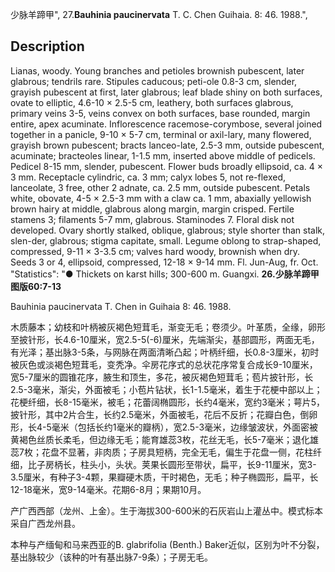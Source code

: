 少脉羊蹄甲",
27.**Bauhinia paucinervata** T. C. Chen Guihaia. 8: 46. 1988.",

## Description
Lianas, woody. Young branches and petioles brownish pubescent, later glabrous; tendrils rare. Stipules caducous; peti-ole 0.8-3 cm, slender, grayish pubescent at first, later glabrous; leaf blade shiny on both surfaces, ovate to elliptic, 4.6-10 × 2.5-5 cm, leathery, both surfaces glabrous, primary veins 3-5, veins convex on both surfaces, base rounded, margin entire, apex acuminate. Inflorescence racemose-corymbose, several joined together in a panicle, 9-10 × 5-7 cm, terminal or axil-lary, many flowered, grayish brown pubescent; bracts lanceo-late, 2.5-3 mm, outside pubescent, acuminate; bracteoles linear, 1-1.5 mm, inserted above middle of pedicels. Pedicel 8-15 mm, slender, pubescent. Flower buds broadly ellipsoid, ca. 4 × 3 mm. Receptacle cylindric, ca. 3 mm; calyx lobes 5, not re-flexed, lanceolate, 3 free, other 2 adnate, ca. 2.5 mm, outside pubescent. Petals white, obovate, 4-5 × 2.5-3 mm with a claw ca. 1 mm, abaxially yellowish brown hairy at middle, glabrous along margin, margin crisped. Fertile stamens 3; filaments 5-7 mm, glabrous. Staminodes 7. Floral disk not developed. Ovary shortly stalked, oblique, glabrous; style shorter than stalk, slen-der, glabrous; stigma capitate, small. Legume oblong to strap-shaped, compressed, 9-11 × 3-3.5 cm; valves hard woody, brownish when dry. Seeds 3 or 4, ellipsoid, compressed, 12-18 × 9-14 mm. Fl. Jun-Aug, fr. Oct.
  "Statistics": "● Thickets on karst hills; 300-600 m. Guangxi.
**26.少脉羊蹄甲 图版60:7-13**

Bauhinia paucinervata T. Chen in Guihaia 8: 46. 1988.

木质藤本；幼枝和叶柄被灰褐色短茸毛，渐变无毛；卷须少。叶革质，全缘，卵形至披针形，长4.6-10厘米，宽2.5-5(-6)厘米，先端渐尖，基部圆形，两面无毛，有光泽；基出脉3-5条，与网脉在两面清晰凸起；叶柄纤细，长0.8-3厘米，初时被灰色或淡褐色短茸毛，变秃净。伞房花序式的总状花序常复合成长9-10厘米，宽5-7厘米的圆锥花序，腋生和顶生，多花，被灰褐色短茸毛；苞片披针形，长2.5-3毫米，渐尖，外面被毛；小苞片钻状，长1-1.5毫米，着生于花梗中部以上；花梗纤细，长8-15毫米，被毛；花蕾阔椭圆形，长约4毫米，宽约3毫米；萼片5，披针形，其中2片合生，长约2.5毫米，外面被毛，花后不反折；花瓣白色，倒卵形，长4-5毫米（包括长约1毫米的瓣柄），宽2.5-3毫米，边缘皱波状，外面密被黄褐色丝质长柔毛，但边缘无毛；能育雄蕊3枚，花丝无毛，长5-7毫米；退化雄蕊7枚；花盘不显著，非肉质；子房具短柄，完全无毛，偏生于花盘一侧，花柱纤细，比子房柄长，柱头小，头状。荚果长圆形至带状，扁平，长9-11厘米，宽3-3.5厘米，有种子3-4颗，果瓣硬木质，干时褐色，无毛；种子椭圆形，扁平，长12-18毫米，宽9-14毫米。花期6-8月；果期10月。

产广西西部（龙州、上金）。生于海拔300-600米的石灰岩山上灌丛中。模式标本采自广西龙州县。

本种与产缅甸和马来西亚的B. glabrifolia (Benth.) Baker近似，区别为叶不分裂，基出脉较少（该种的叶有基出脉7-9条）；子房无毛。
